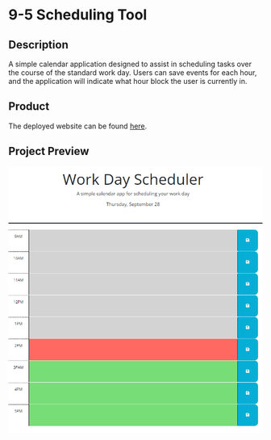 # 9-5 Scheduling Tool

## Description

A simple calendar application designed to assist in scheduling tasks over the course of the standard work day. Users can save events for each hour, and the application will indicate what hour block the user is currently in.

## Product

The deployed website can be found [here](https://ljpeach.github.io/9-5-Scheduling-Tool/).

## Project Preview

![Preview of Completed Website](./assets/images/preview.png)